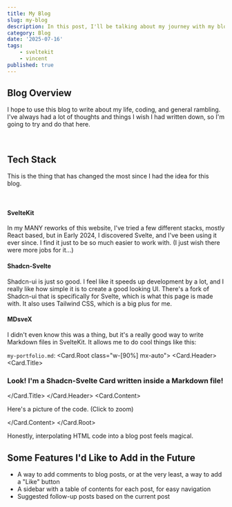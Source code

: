 ```yaml
---
title: My Blog
slug: my-blog
description: In this post, I'll be talking about my journey with my blog, its features, and overall design.
category: Blog
date: '2025-07-16'
tags:
    - sveltekit
    - vincent
published: true
---
```


<script lang="ts">
    import * as Card from '$lib/components/ui/card/index.js';
    import ZoomableImage from '$lib/components/custom/ZoomableImage.svelte';
</script>

## Blog Overview
I hope to use this blog to write about my life, coding, and general rambling. I've always had a lot of thoughts and things I wish I had written down, so I'm going to try and do that here.

<br>

## Tech Stack
This is the thing that has changed the most since I had the idea for this blog.

<br>

#### SvelteKit
In my MANY reworks of this website, I've tried a few different stacks, mostly React based, but in Early 2024, I discovered Svelte, and I've been using it ever since. I find it just to be so much easier to work with. (I just wish there were more jobs for it...)

#### Shadcn-Svelte
Shadcn-ui is just so good. I feel like it speeds up development by a lot, and I really like how simple it is to create a good looking UI. There's a fork of Shadcn-ui that is specifically for Svelte, which is what this page is made with. It also uses Tailwind CSS, which is a big plus for me.

#### MDsveX
I didn't even know this was a thing, but it's a really good way to write Markdown files in SvelteKit. It allows me to do cool things like this:

```my-portfolio.md```:
<Card.Root class="w-[90%] mx-auto">
    <Card.Header>
        <Card.Title>
            <h3>Look! I'm a Shadcn-Svelte Card written inside a Markdown file!</h3>
        </Card.Title>
    </Card.Header>
    <Card.Content>
        <p>Here's a picture of the code. (Click to zoom)</p>
        <ZoomableImage src="/mdsvex-card.png" alt="Shadcn-Svelte Card" />
    </Card.Content>
</Card.Root>

Honestly, interpolating HTML code into a blog post feels magical.
<br>

## Some Features I'd Like to Add in the Future
- A way to add comments to blog posts, or at the very least, a way to add a "Like" button
- A sidebar with a table of contents for each post, for easy navigation
- Suggested follow-up posts based on the current post






